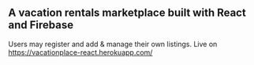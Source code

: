 ## A vacation rentals marketplace built with React and Firebase

Users may register and add &  manage their own listings.
Live on https://vacationplace-react.herokuapp.com/